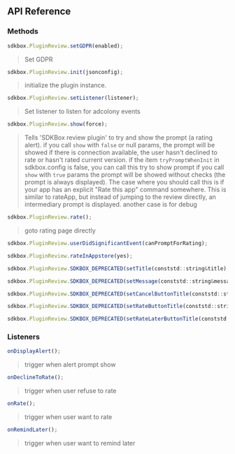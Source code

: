 ## API Reference

### Methods
```javascript
sdkbox.PluginReview.setGDPR(enabled);
```
> Set GDPR

```javascript
sdkbox.PluginReview.init(jsonconfig);
```
>  initialize the plugin instance.

```javascript
sdkbox.PluginReview.setListener(listener);
```
> Set listener to listen for adcolony events

```javascript
sdkbox.PluginReview.show(force);
```
> Tells 'SDKBox review plugin' to try and show the prompt (a rating alert).
if you call `show` with `false` or null params,
the prompt will be showed if there is connection available,
the user hasn't declined to rate or hasn't rated current version.
if the item `tryPromptWhenInit` in sdkbox.config is false, you can call this try to show prompt
if you call `show` with `true` params
the prompt will be showed without checks (the prompt is always displayed).
The case where you should call this is if your app has an
explicit "Rate this app" command somewhere. This is similar to rateApp,
but instead of jumping to the review directly, an intermediary prompt is displayed.
another case is for debug

```javascript
sdkbox.PluginReview.rate();
```
> goto rating page directly

```javascript
sdkbox.PluginReview.userDidSignificantEvent(canPromptForRating);
```

```javascript
sdkbox.PluginReview.rateInAppstore(yes);
```

```javascript
sdkbox.PluginReview.SDKBOX_DEPRECATED(setTitle(conststd::string&title);
```

```javascript
sdkbox.PluginReview.SDKBOX_DEPRECATED(setMessage(conststd::string&message);
```

```javascript
sdkbox.PluginReview.SDKBOX_DEPRECATED(setCancelButtonTitle(conststd::string&cancelTitle);
```

```javascript
sdkbox.PluginReview.SDKBOX_DEPRECATED(setRateButtonTitle(conststd::string&rateTitle);
```

```javascript
sdkbox.PluginReview.SDKBOX_DEPRECATED(setRateLaterButtonTitle(conststd::string&rateLaterTitle);
```


### Listeners
```javascript
onDisplayAlert();
```
> trigger when alert prompt show

```javascript
onDeclineToRate();
```
> trigger when user refuse to rate

```javascript
onRate();
```
> trigger when user want to rate

```javascript
onRemindLater();
```
> trigger when user want to remind later


